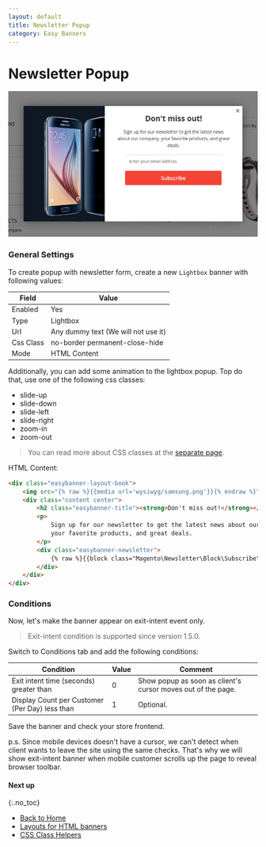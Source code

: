 ```yaml
---
layout: default
title: Newsletter Popup
category: Easy Banners
---
```


# Newsletter Popup

![Screenshot](/images/m2/easybanners/frontend/lightbox.png)

### General Settings

To create popup with newsletter form, create a new `Lightbox` banner with
following values:

Field       | Value
------------|---------
Enabled     | Yes
Type        | Lightbox
Url         | Any dummy text (We will not use it)
Css Class   | no-border permanent-close-hide
Mode        | HTML Content

Additionally, you can add some animation to the lightbox popup.
Top do that, use one of the following css classes:

 - slide-up
 - slide-down
 - slide-left
 - slide-right
 - zoom-in
 - zoom-out

> You can read more about CSS classes at the [separate page](/m2/extensions/easybanners/css-class-helpers/).

HTML Content:

```html
<div class="easybanner-layout-book">
    <img src="{% raw %}{{media url='wysiwyg/samsung.png'}}{% endraw %}" alt="" />
    <div class="content center">
        <h2 class="easybanner-title"><strong>Don't miss out!</strong></h2>
        <p>
            Sign up for our newsletter to get the latest news about our company,
            your favorite products, and great deals.
        </p>
        <div class="easybanner-newsletter">
            {% raw %}{{block class="Magento\Newsletter\Block\Subscribe" name="easybanner.newsletter-subscribe" template="Magento_Newsletter::subscribe.phtml"}}{% endraw %}
        </div>
    </div>
</div>
```

### Conditions

Now, let's make the banner appear on exit-intent event only.

> Exit-intent condition is supported since version 1.5.0.

Switch to Conditions tab and add the following conditions:

Condition                                       | Value | Comment
------------------------------------------------|-------|--------
Exit intent time (seconds) greater than         | 0     | Show popup as soon as client's cursor moves out of the page.
Display Count per Customer (Per Day) less than  | 1     | Optional.

Save the banner and check your store frontend.

p.s. Since mobile devices doesn't have a cursor, we can't detect when client wants
to leave the site using the same checks. That's why we will show exit-intent
banner when mobile customer scrolls up the page to reveal browser toolbar.

#### Next up
{:.no_toc}

 -  [Back to Home](/m2/extensions/easybanners/)
 -  [Layouts for HTML banners](/m2/extensions/layouts-for-html-banners/)
 -  [CSS Class Helpers](/m2/extensions/css-class-helpers/)
